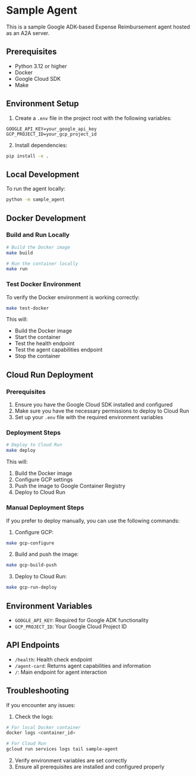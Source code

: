 # Sample Agent

This is a sample Google ADK-based Expense Reimbursement agent hosted as an A2A server.

## Prerequisites

- Python 3.12 or higher
- Docker
- Google Cloud SDK
- Make

## Environment Setup

1. Create a `.env` file in the project root with the following variables:
```
GOOGLE_API_KEY=your_google_api_key
GCP_PROJECT_ID=your_gcp_project_id
```

2. Install dependencies:
```bash
pip install -e .
```

## Local Development

To run the agent locally:
```bash
python -m sample_agent
```

## Docker Development

### Build and Run Locally
```bash
# Build the Docker image
make build

# Run the container locally
make run
```

### Test Docker Environment
To verify the Docker environment is working correctly:
```bash
make test-docker
```

This will:
- Build the Docker image
- Start the container
- Test the health endpoint
- Test the agent capabilities endpoint
- Stop the container

## Cloud Run Deployment

### Prerequisites
1. Ensure you have the Google Cloud SDK installed and configured
2. Make sure you have the necessary permissions to deploy to Cloud Run
3. Set up your `.env` file with the required environment variables

### Deployment Steps
```bash
# Deploy to Cloud Run
make deploy
```

This will:
1. Build the Docker image
2. Configure GCP settings
3. Push the image to Google Container Registry
4. Deploy to Cloud Run

### Manual Deployment Steps
If you prefer to deploy manually, you can use the following commands:

1. Configure GCP:
```bash
make gcp-configure
```

2. Build and push the image:
```bash
make gcp-build-push
```

3. Deploy to Cloud Run:
```bash
make gcp-run-deploy
```

## Environment Variables

- `GOOGLE_API_KEY`: Required for Google ADK functionality
- `GCP_PROJECT_ID`: Your Google Cloud Project ID

## API Endpoints

- `/health`: Health check endpoint
- `/agent-card`: Returns agent capabilities and information
- `/`: Main endpoint for agent interaction

## Troubleshooting

If you encounter any issues:

1. Check the logs:
```bash
# For local Docker container
docker logs <container_id>

# For Cloud Run
gcloud run services logs tail sample-agent
```

2. Verify environment variables are set correctly
3. Ensure all prerequisites are installed and configured properly
